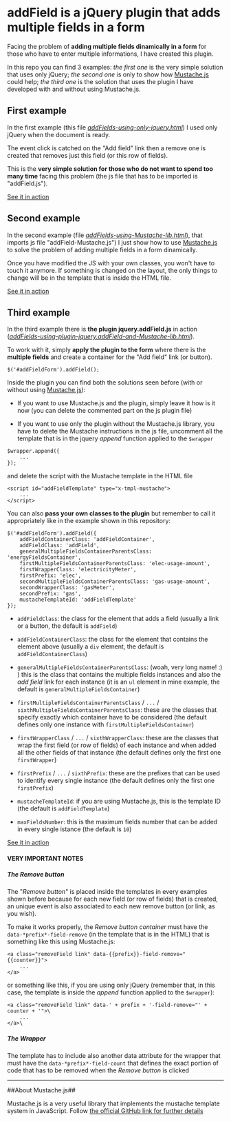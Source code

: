 # addField is a jQuery plugin that adds multiple fields in a form

Facing the problem of **adding multiple fields dinamically in a form** for those who have to enter multiple informations, I have created this plugin.

In this repo you can find 3 examples: *the first one* is the very simple solution that uses only jQuery; *the second one* is only to show how [Mustache.js](https://github.com/janl/mustache.js/) could help; *the third one* is the solution that uses the plugin I have developed with and without using Mustache.js.

## First example

In the first example (this file *[addFields-using-only-jquery.html](http://riccardoandreatta.com/web-app/addField/addFields-using-only-jquery.html)*) I used only jQuery when the document is ready.

The event click is catched on the "Add field" link then  a remove one is created that removes just this field (or this row of fields).

This is the **very simple solution for those who do not want to spend too many time** facing this problem (the js file that has to be imported is "addField.js").

[See it in action](http://riccardoandreatta.com/web-app/addField/addFields-using-only-jquery.html)

## Second example

In the second example (file *[addFields-using-Mustache-lib.html](http://riccardoandreatta.com/web-app/addField/addFields-using-Mustache-lib.html)*), that imports js file "addField-Mustache.js") I just show how to use [Mustache.js](https://github.com/janl/mustache.js/) to solve the problem of adding multiple fields in a form dinamically.

Once you have modified the JS with your own classes, you won't have to touch it anymore. If something is changed on the layout, the only things to change will be in the template that is inside the HTML file.

[See it in action](http://riccardoandreatta.com/web-app/addField/addFields-using-Mustache-lib.html)

## Third example

In the third example there is **the plugin jquery.addField.js** in action (*[addFields-using-plugin-jquery.addField-and-Mustache-lib.html](http://riccardoandreatta.com/web-app/addField/addFields-using-plugin-jquery.addField-and-Mustache-lib.html)*).

To work with it, simply **apply the plugin to the form** where there is the **multiple fields** and create a container for the "Add field" link (or button).

```
$('#addFieldForm').addField();
```

Inside the plugin you can find both the solutions seen before (with or without using [Mustache.js](https://github.com/janl/mustache.js/)):

* If you want to use Mustache.js and the plugin, simply leave it how is it now (you can delete the commented part on the js plugin file)

* If you want to use only the plugin without the Mustache.js library, you have to delete the Mustache instructions in the js file, uncomment all the template that is in the jquery *append* function applied to the ```$wrapper```

```
$wrapper.append({
	...
});
```

and delete the script with the Mustache template in the HTML file

```
<script id="addFieldTemplate" type="x-tmpl-mustache">
	...
</script>
```

You can also **pass your own classes to the plugin** but remember to call it appropriately like in the example shown in this repository:

```
$('#addFieldForm').addField({
	addFieldContainerClass: 'addFieldContainer',
	addFieldClass: 'addField',
	generalMultipleFieldsContainerParentsClass: 'energyFieldsContainer',
	firstMultipleFieldsContainerParentsClass: 'elec-usage-amount',
	firstWrapperClass: 'electricityMeter',
	firstPrefix: 'elec',
	secondMultipleFieldsContainerParentsClass: 'gas-usage-amount',
	secondWrapperClass: 'gasMeter',
	secondPrefix: 'gas',
	mustacheTemplateId: 'addFieldTemplate'
});
```

* ```addFieldClass```: the class for the element that adds a field (usually a link or a button, the default is ```addField```)

* ```addFieldContainerClass```: the class for the element that contains the element above (usually a ```div``` element, the default is ```addFieldContainerClass```)

* ```generalMultipleFieldsContainerParentsClass```: (woah, very long name! :) ) this is the class that contains the multiple fields instances and also the *add field* link for each instance (it is an ```ul``` element in mine example, the default is ```generalMultipleFieldsContainer```)

* ```firstMultipleFieldsContainerParentsClass``` / ```...``` / ```sixthMultipleFieldsContainerParentsClass```: these are the classes that specify exactly which container have to be considered (the default defines only one instance with ```firstMultipleFieldsContainer```)

* ```firstWrapperClass``` / ```...``` / ```sixthWrapperClass```: these are the classes that wrap the first field (or row of fields) of each instance and when added all the other fields of that instance (the default defines only the first one ```firstWrapper```)

* ```firstPrefix``` / ```...``` / ```sixthPrefix```: these are the prefixes that can be used to identify every single instance (the default defines only the first one ```firstPrefix```)

* ```mustacheTemplateId```: if you are using Mustache.js, this is the template ID (the default is ```addFieldTemplate```)

* ```maxFieldsNumber```: this is the maximum fields number that can be added in every single istance (the default is ```10```)

[See it in action](http://riccardoandreatta.com/web-app/addField/addFields-using-plugin-jquery.addField-and-Mustache-lib.html)

#### VERY IMPORTANT NOTES

##### The *Remove button*

The "*Remove button*" is placed inside the templates in every examples shown before because for each new field (or row of fields) that is created, an unique event is also associated to each new remove button (or link, as you wish).

To make it works properly, the *Remove button container* must have the ```data-*prefix*-field-remove``` (in the template that is in the HTML) that is something like this using Mustache.js:

```
<a class="removeField link" data-{{prefix}}-field-remove="{{counter}}">
	...
</a>
```

or something like this, if you are using only jQuery (remember that, in this case, the template is inside the *append* function applied to the ```$wrapper```):

```
<a class="removeField link" data-' + prefix + '-field-remove="' + counter + '">\
	...
</a>\
```

##### The *Wrapper*

The template has to include also another data attribute for the wrapper that must have the ```data-*prefix*-field-count``` that defines the exact portion of code that has to be removed when the *Remove button* is clicked

---------

##About Mustache.js##

Mustache.js is a very useful library that implements the mustache template system in JavaScript. Follow [the official GitHub link for further details](https://github.com/janl/mustache.js/)
